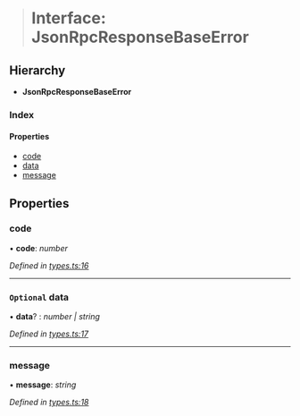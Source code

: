 > # Interface: JsonRpcResponseBaseError

## Hierarchy

* **JsonRpcResponseBaseError**

### Index

#### Properties

* [code](_types_.jsonrpcresponsebaseerror.md#code)
* [data](_types_.jsonrpcresponsebaseerror.md#optional-data)
* [message](_types_.jsonrpcresponsebaseerror.md#message)

## Properties

###  code

• **code**: *number*

*Defined in [types.ts:16](https://github.com/polkadot-js/api/blob/3b339a2/packages/rpc-provider/src/types.ts#L16)*

___

### `Optional` data

• **data**? : *number | string*

*Defined in [types.ts:17](https://github.com/polkadot-js/api/blob/3b339a2/packages/rpc-provider/src/types.ts#L17)*

___

###  message

• **message**: *string*

*Defined in [types.ts:18](https://github.com/polkadot-js/api/blob/3b339a2/packages/rpc-provider/src/types.ts#L18)*